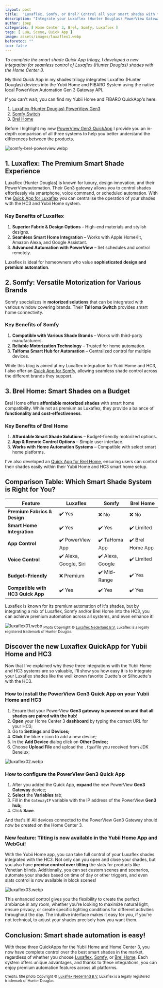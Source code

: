 ```yaml
---
layout: post
title:  "Luxaflex, Somfy, or Brel? Control all your smart shades with the HC3"
description: "Integrate your Luxaflex (Hunter Douglas) PowerView Gateway Gen3 seamless with your Home Center 3"
author: joep
categories: [ Home Center 3, Brel, Somfy, Luxaflex ]
tags: [ Lua, Scene, Quick App ]
image: assets/images/luxaflex1.webp
beforetoc: ""
toc: false
---
```


*To complete the smart shade Quick App trilogy, I developed a new integration for seamless control of Luxaflex (Hunter Douglas) shades with the Home Center 3.*

My third Quick App in my shades trilogy integrates Luxaflex (Hunter Douglas) devices into the Yubii Home and FIBARO System using the native local PowerView Automation Gen 3 Gateway API.

If you can't wait, you can find my Yubii Home and FIBARO QuickApp's here:

1. [Luxaflex (Hunter Douglas) PowerView Gen3](https://shop.jdkbenelux.com/en/Luxaflex-PowerView-Gen3-Quick-App/QA-LUX)
2. [Somfy Switch](https://shop.jdkbenelux.com/en/Somfy-Tahoma-Switch-Quick-App/QA-SMF)
3. [Brel Home](https://shop.jdkbenelux.com/en/BREL-Home-Quick-App/QA-BM)

Before I highlight my new [PowerView Gen3 QuickApp](https://shop.jdkbenelux.com/en/Luxaflex-PowerView-Gen3-Quick-App/QA-LUX) I provide you an in-depth comparison of all three systems to help you better understand the differences between the products.

![somfy-brel-powerview.webp](../assets/images/somfy-brel-powerview.webp)

## 1. Luxaflex: The Premium Smart Shade Experience

Luxaflex (Hunter Douglas) is known for luxury, design innovation, and their PowerViewautomation. Their Gen3 gateway allows you to control shades effortlessly via smartphone, voice command, or scheduled automation. With the [Quick App for Luxaflex](https://shop.jdkbenelux.com/en/Luxaflex-PowerView-Gen3-Quick-App/QA-LUX) you can centralise the operation of your shades with the HC3 and Yubii Home system.

### Key Benefits of Luxaflex

1. **Superior Fabric & Design Options** – High-end materials and stylish designs.
2. **Seamless Smart Home Integration** – Works with Apple HomeKit, Amazon Alexa, and Google Assistant.
3. **Advanced Automation with PowerView** – Set schedules and control remotely.

Luxaflex is ideal for homeowners who value **sophisticated design and premium automation**.

## 2. Somfy: Versatile Motorization for Various Brands

Somfy specializes in **motorized solutions** that can be integrated with various window covering brands. Their **TaHoma Switch** provides smart home connectivity.

### Key Benefits of Somfy

1. **Compatible with Various Shade Brands** – Works with third-party manufacturers.
2. **Reliable Motorization Technology** – Trusted for home automation.
3. **TaHoma Smart Hub for Automation** – Centralized control for multiple devices.

While this blog is aimed at my Luxaflex integration for Yubii Home and HC3, I also offer an [Quick App for Somfy](https://shop.jdkbenelux.com/en/Somfy-Tahoma-Switch-Quick-App/QA-SMF), allowing seamless shade control across the different brands they support.

## 3. Brel Home: Smart Shades on a Budget

Brel Home offers **affordable motorized shades** with smart home compatibility. While not as premium as Luxaflex, they provide a balance of **functionality and cost-effectiveness**.

### Key Benefits of Brel Home

1. **Affordable Smart Shade Solutions** – Budget-friendly motorized options.
2. **App & Remote Control Options** – Simple user interface.
3. **Works with Home Automation Systems** – Compatible with select smart home platforms.

I've also developed an [Quick App for Brel Home](https://shop.jdkbenelux.com/en/BREL-Home-Quick-App/QA-BM), ensuring users can control their shades easily within their Yubii Home and HC3 smart home setup.

## Comparison Table: Which Smart Shade System is Right for You?

| Feature                           | Luxaflex              | Somfy           | Brel Home       |
| --------------------------------- | --------------------- | --------------- | --------------- |
| **Premium Fabrics & Design**      | ✔️ Yes                 | ❌ No            | ❌ No            |
| **Smart Home Integration**        | ✔️ Yes                 | ✔️ Yes           | ✔️ Limited       |
| **App Control**                   | ✔️ PowerView App       | ✔️ TaHoma App    | ✔️ Brel Home App |
| **Voice Control**                 | ✔️ Alexa, Google, Siri | ✔️ Alexa, Google | ✔️ Limited       |
| **Budget-Friendly**               | ❌ Premium             | ✔️ Mid-Range     | ✔️ Yes           |
| **Compatible with HC3 Quick App** | ✔️ Yes                 | ✔️ Yes           | ✔️ Yes           |

Luxaflex is known for its premium automation of it's shades, but by integrating a mix of Luxaflex, Somfy and/or Brel Home into the HC3, you can achieve premium automation across all systems, and even enhance it!

![luxaflex01.webp](../assets/images/luxaflex01.webp)
<sub>Photo Copyright &copy; <a href="https://www.luxaflexpress.nl">Luxaflex Nederland B.V.</a> Luxaflex is a legally registered trademark of Hunter Douglas.</sub>

## Discover the new Luxaflex QuickApp for Yubii Home and HC3

Now that I've explained why these three integrations with the Yubii Home and HC3 systems are so valuable, I'll show you how easy it is to integrate your Luxaflex shades like the well known favorite Duette's or Silhouette's with the HC3.

### How to install the PowerView Gen3 Quick App on your Yubii Home and HC3

1. Ensure that your PowerView **Gen3 gateway is powered on and that all shades are paired with the hub**!
2. **Open** your Home Center 3 **dashboard** by typing the correct URL for your HC3;
3. Go to **Settings** and **Devices;**
4. **Click** the blue **+** icon to add a new device;
5. In the **Add Device** dialog click on **Other Device;**
6. Choose **Upload File** and upload the `.fqax`file you received from JDK Benelux;

![luxaflex02.webp](../assets/images/luxaflex02.webp)

### How to configure the PowerView Gen3 Quick App

1. After you added the Quick App, **expand** the new PowerView **Gen3 Gateway** device;
2. **Select** the **Variables** tab;
3. Fill in the `GatewayIP` variable with the IP address of the PowerView **Gen3 hub;**
4. Click **Save**.

And that's it! All devices connected to the PowerView Gen3 Gateway should now be created on the Home Center 3.

### New feature: Tilting is now available in the Yubii Home App and WebGui!

With the Yubii Home app, you can take full control of your Luxaflex shades integrated with the HC3. Not only can you open and close your shades, but you also have **precise control over tilting** the slats for products like Venetian blinds. Additionally, you can set custom scenes and scenarios, automate your shades based on time of day or other triggers, and even slats control is now available in block scenes!

![luxaflex03.webp](../assets/images/luxaflex03.webp)

This enhanced control gives you the flexibility to create the perfect ambiance in any room, whether you're looking to maximize natural light, ensure privacy, or create specific lighting conditions for different activities throughout the day. The intuitive interface makes it easy for you, if you're not technical, to adjust your shades precisely how you want them.

## Conclusion: Smart shade automation is easy!

With these three QuickApps for the Yubii Home and Home Center 3, you now have complete control over the best smart shades in the market, regardless of whether you choose [Luxaflex](https://shop.jdkbenelux.com/en/Luxaflex-PowerView-Gen3-Quick-App/QA-LUX), [Somfy](https://shop.jdkbenelux.com/en/Somfy-Tahoma-Switch-Quick-App/QA-SMF), or [Brel Home](https://shop.jdkbenelux.com/en/BREL-Home-Quick-App/QA-BM). Each system offers unique advantages, and thanks to these integrations, you can enjoy premium automation features across all platforms.

<sub>Credits: title photo Copyright &copy; <a href="https://www.luxaflexpress.nl">Luxaflex Nederland B.V.</a> Luxaflex is a legally registered trademark of Hunter Douglas.</sub>